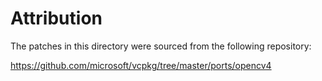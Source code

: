 # Attribution

The patches in this directory were sourced from the following repository:

https://github.com/microsoft/vcpkg/tree/master/ports/opencv4
